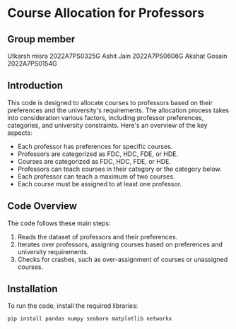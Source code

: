 # Course Allocation for Professors

## Group member
Utkarsh misra 2022A7PS0325G
Ashit Jain 2022A7PS0606G
Akshat Gosain 2022A7PS0154G

## Introduction

This code is designed to allocate courses to professors based on their preferences and the university's requirements. The allocation process takes into consideration various factors, including professor preferences, categories, and university constraints. Here's an overview of the key aspects:

- Each professor has preferences for specific courses.
- Professors are categorized as FDC, HDC, FDE, or HDE.
- Courses are categorized as FDC, HDC, FDE, or HDE.
- Professors can teach courses in their category or the category below.
- Each professor can teach a maximum of two courses.
- Each course must be assigned to at least one professor.

## Code Overview

The code follows these main steps:

1. Reads the dataset of professors and their preferences.
2. Iterates over professors, assigning courses based on preferences and university requirements.
3. Checks for crashes, such as over-assignment of courses or unassigned courses.

## Installation

To run the code, install the required libraries:

```bash
pip install pandas numpy seaborn matplotlib networkx
